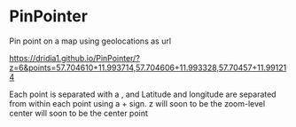 # PinPointer
Pin point on a map using geolocations as url

https://dridia1.github.io/PinPointer/?z=6&points=57.704610+11.993714,57.704606+11.993328,57.70457+11.991214

Each point is separated with a , and Latitude and longitude are separated from within each point using a + sign.
z will soon to be the zoom-level
center will soon to be the center point
